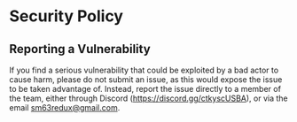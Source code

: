 # Security Policy
## Reporting a Vulnerability

If you find a serious vulnerability that could be exploited by a bad actor to cause harm, please do not submit an issue, as this would expose the issue to be taken advantage of. Instead, report the issue directly to a member of the team, either through Discord (https://discord.gg/ctkyscUSBA), or via the email sm63redux@gmail.com.
